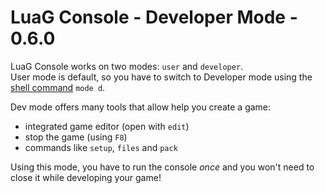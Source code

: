 # LuaG Console - Developer Mode - 0.6.0

LuaG Console works on two modes: `user` and `developer`.  
User mode is default, so you have to switch to Developer mode using the [shell command](https://github.com/Vulcalien/LuaG-Console/wiki/Shell-and-Commands) `mode d`.

Dev mode offers many tools that allow help you create a game:
- integrated game editor (open with `edit`)
- stop the game (using `F8`)
- commands like `setup`, `files` and `pack`

Using this mode, you have to run the console *once* and you won't need to close it while developing your game!
